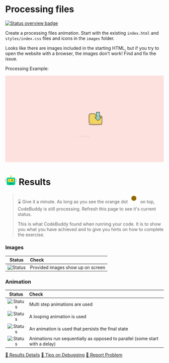 # Processing files
[![Status overview badge](../../blob/badges/.github/badges/main/badge.svg)](#-results)

Create a processing files animation. Start with the existing `index.html` and `styles/index.css` files and icons in the `images` folder.

Looks like there are images included in the starting HTML, but if you try to open the website with a browser, the images don't work! Find and fix the issue.

Processing Example:

![](./processing-example.gif)

[//]: # (autograding info start)
# <img src="https://github.com/DCI-EdTech/autograding-setup/raw/main/assets/bot-large.svg" alt="" data-canonical-src="https://github.com/DCI-EdTech/autograding-setup/raw/main/assets/bot-large.svg" height="31" /> Results
> ⌛ Give it a minute. As long as you see the orange dot ![processing](https://raw.githubusercontent.com/DCI-EdTech/autograding-setup/main/assets/processing.svg) on top, CodeBuddy is still processing. Refresh this page to see it's current status.
>
> This is what CodeBuddy found when running your code. It is to show you what you have achieved and to give you hints on how to complete the exercise.


### Images

|                 Status                  | Check                                                                                    |
| :-------------------------------------: | :--------------------------------------------------------------------------------------- |
| ![Status](../../blob/badges/.github/badges/main/status0.svg) | Provided images show up on screen |

### Animation

|                 Status                  | Check                                                                                    |
| :-------------------------------------: | :--------------------------------------------------------------------------------------- |
| ![Status](../../blob/badges/.github/badges/main/status1.svg) | Multi step animations are used |
| ![Status](../../blob/badges/.github/badges/main/status2.svg) | A looping animation is used |
| ![Status](../../blob/badges/.github/badges/main/status3.svg) | An animation is used that persists the final state |
| ![Status](../../blob/badges/.github/badges/main/status4.svg) | Animations run sequentially as opposed to parallel (some start with a delay) |



[🔬 Results Details](../../actions)
[🐞 Tips on Debugging](https://github.com/DCI-EdTech/autograding-setup/wiki/How-to-work-with-CodeBuddy)
[📢 Report Problem](https://docs.google.com/forms/d/e/1FAIpQLSfS8wPh6bCMTLF2wmjiE5_UhPiOEnubEwwPLN_M8zTCjx5qbg/viewform?usp=pp_url&entry.652569746=UIB_interaction_animations_processing_files)


[//]: # (autograding info end)